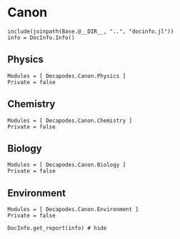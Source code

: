 # Canon

```@setup INFO
include(joinpath(Base.@__DIR__, "..", "docinfo.jl"))
info = DocInfo.Info()
```

## Physics

```@autodocs
Modules = [ Decapodes.Canon.Physics ]
Private = false
```

## Chemistry

```@autodocs
Modules = [ Decapodes.Canon.Chemistry ]
Private = false
```

## Biology

```@autodocs
Modules = [ Decapodes.Canon.Biology ]
Private = false
```

## Environment

```@autodocs
Modules = [ Decapodes.Canon.Environment ]
Private = false
```

```@example INFO
DocInfo.get_report(info) # hide
```
